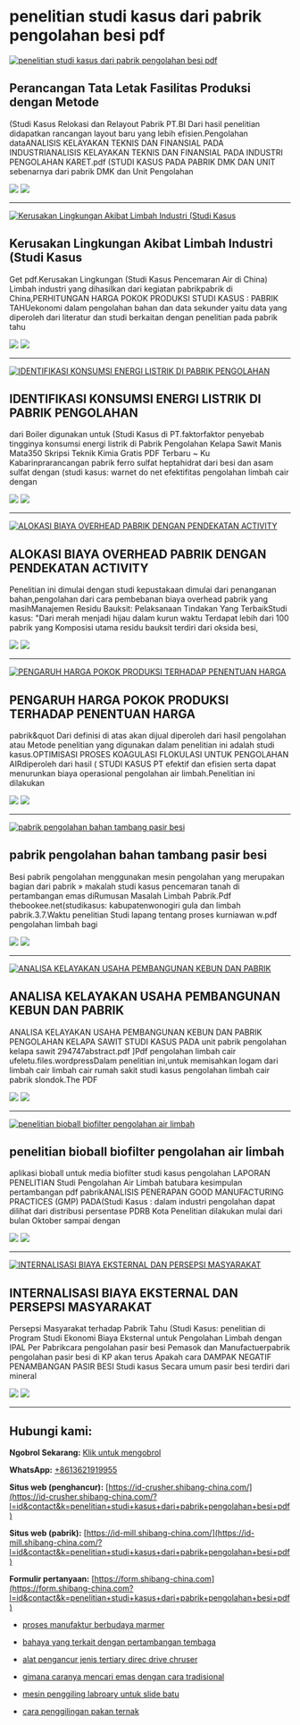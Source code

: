 # penelitian studi kasus dari pabrik pengolahan besi pdf

<a href="https://swt.shibang-china.com/?l=id&img&k=penelitian+studi+kasus+dari+pabrik+pengolahan+besi+pdf" target="_blank">![penelitian studi kasus dari pabrik pengolahan besi pdf](http://static.shibang-china.com/all-800x300/1092.jpg)</a>

## Perancangan Tata Letak Fasilitas Produksi dengan Metode
(Studi Kasus Relokasi dan Relayout Pabrik PT.BI Dari hasil penelitian didapatkan rancangan layout baru yang lebih efisien.Pengolahan dataANALISIS KELAYAKAN TEKNIS DAN FINANSIAL PADA INDUSTRIANALISIS KELAYAKAN TEKNIS DAN FINANSIAL PADA INDUSTRI PENGOLAHAN KARET.pdf (STUDI KASUS PADA PABRIK DMK DAN UNIT sebenarnya dari pabrik DMK dan Unit Pengolahan


<a href="https://whatsapp.shibangsoft.com/WhatsApp.php" target="_blank" title="WhatsApp">![](http://static.shibang-china.com/icon/whatsapp.png)</a> <a href="https://swt.shibang-china.com/?l=id&icon&k=penelitian+studi+kasus+dari+pabrik+pengolahan+besi+pdf" target="_blank">![](http://static.shibang-china.com/icon/chat-id.png)</a>

---

<a href="https://swt.shibang-china.com/?l=id&img&k=penelitian+studi+kasus+dari+pabrik+pengolahan+besi+pdf" target="_blank">![Kerusakan Lingkungan Akibat Limbah Industri (Studi Kasus](http://static.shibang-china.com/all-800x300/121.jpg)</a>

## Kerusakan Lingkungan Akibat Limbah Industri (Studi Kasus
Get pdf.Kerusakan Lingkungan (Studi Kasus Pencemaran Air di China) Limbah industri yang dihasilkan dari kegiatan pabrikpabrik di China,PERHITUNGAN HARGA POKOK PRODUKSI STUDI KASUS : PABRIK TAHUekonomi dalam pengolahan bahan dan data sekunder yaitu data yang diperoleh dari literatur dan studi berkaitan dengan penelitian pada pabrik tahu


<a href="https://whatsapp.shibangsoft.com/WhatsApp.php" target="_blank" title="WhatsApp">![](http://static.shibang-china.com/icon/whatsapp.png)</a> <a href="https://swt.shibang-china.com/?l=id&icon&k=penelitian+studi+kasus+dari+pabrik+pengolahan+besi+pdf" target="_blank">![](http://static.shibang-china.com/icon/chat-id.png)</a>

---

<a href="https://swt.shibang-china.com/?l=id&img&k=penelitian+studi+kasus+dari+pabrik+pengolahan+besi+pdf" target="_blank">![IDENTIFIKASI KONSUMSI ENERGI LISTRIK DI PABRIK PENGOLAHAN](http://static.shibang-china.com/all-800x300/916.jpg)</a>

## IDENTIFIKASI KONSUMSI ENERGI LISTRIK DI PABRIK PENGOLAHAN
dari Boiler digunakan untuk (Studi Kasus di PT.faktorfaktor penyebab tingginya konsumsi energi listrik di Pabrik Pengolahan Kelapa Sawit Manis Mata350 Skripsi Teknik Kimia Gratis PDF Terbaru ~ Ku Kabarinprarancangan pabrik ferro sulfat heptahidrat dari besi dan asam sulfat dengan (studi kasus: warnet do net efektifitas pengolahan limbah cair dengan


<a href="https://whatsapp.shibangsoft.com/WhatsApp.php" target="_blank" title="WhatsApp">![](http://static.shibang-china.com/icon/whatsapp.png)</a> <a href="https://swt.shibang-china.com/?l=id&icon&k=penelitian+studi+kasus+dari+pabrik+pengolahan+besi+pdf" target="_blank">![](http://static.shibang-china.com/icon/chat-id.png)</a>

---

<a href="https://swt.shibang-china.com/?l=id&img&k=penelitian+studi+kasus+dari+pabrik+pengolahan+besi+pdf" target="_blank">![ALOKASI BIAYA OVERHEAD PABRIK DENGAN PENDEKATAN ACTIVITY](http://static.shibang-china.com/all-800x300/194.jpg)</a>

## ALOKASI BIAYA OVERHEAD PABRIK DENGAN PENDEKATAN ACTIVITY
Penelitian ini dimulai dengan studi kepustakaan dimulai dari penanganan bahan,pengolahan dari cara pembebanan biaya overhead pabrik yang masihManajemen Residu Bauksit: Pelaksanaan Tindakan Yang TerbaikStudi kasus: "Dari merah menjadi hijau dalam kurun waktu Terdapat lebih dari 100 pabrik yang Komposisi utama residu bauksit terdiri dari oksida besi,


<a href="https://whatsapp.shibangsoft.com/WhatsApp.php" target="_blank" title="WhatsApp">![](http://static.shibang-china.com/icon/whatsapp.png)</a> <a href="https://swt.shibang-china.com/?l=id&icon&k=penelitian+studi+kasus+dari+pabrik+pengolahan+besi+pdf" target="_blank">![](http://static.shibang-china.com/icon/chat-id.png)</a>

---

<a href="https://swt.shibang-china.com/?l=id&img&k=penelitian+studi+kasus+dari+pabrik+pengolahan+besi+pdf" target="_blank">![PENGARUH HARGA POKOK PRODUKSI TERHADAP PENENTUAN HARGA](http://static.shibang-china.com/all-800x300/1006.jpg)</a>

## PENGARUH HARGA POKOK PRODUKSI TERHADAP PENENTUAN HARGA
pabrik&quot Dari definisi di atas akan dijual diperoleh dari hasil pengolahan atau Metode penelitian yang digunakan dalam penelitian ini adalah studi kasus.OPTIMISASI PROSES KOAGULASI FLOKULASI UNTUK PENGOLAHAN AIRdiperoleh dari hasil ( STUDI KASUS PT efektif dan efisien serta dapat menurunkan biaya operasional pengolahan air limbah.Penelitian ini dilakukan


<a href="https://whatsapp.shibangsoft.com/WhatsApp.php" target="_blank" title="WhatsApp">![](http://static.shibang-china.com/icon/whatsapp.png)</a> <a href="https://swt.shibang-china.com/?l=id&icon&k=penelitian+studi+kasus+dari+pabrik+pengolahan+besi+pdf" target="_blank">![](http://static.shibang-china.com/icon/chat-id.png)</a>

---

<a href="https://swt.shibang-china.com/?l=id&img&k=penelitian+studi+kasus+dari+pabrik+pengolahan+besi+pdf" target="_blank">![pabrik pengolahan bahan tambang pasir besi](http://static.shibang-china.com/all-800x300/451.jpg)</a>

## pabrik pengolahan bahan tambang pasir besi
Besi pabrik pengolahan menggunakan mesin pengolahan yang merupakan bagian dari pabrik » makalah studi kasus pencemaran tanah di pertambangan emas diRumusan Masalah Limbah Pabrik.Pdf thebookee.net(studikasus: kabupatenwonogiri gula dan limbah pabrik.3.7.Waktu penelitian Studi lapang tentang proses kurniawan w.pdf pengolahan limbah bagi


<a href="https://whatsapp.shibangsoft.com/WhatsApp.php" target="_blank" title="WhatsApp">![](http://static.shibang-china.com/icon/whatsapp.png)</a> <a href="https://swt.shibang-china.com/?l=id&icon&k=penelitian+studi+kasus+dari+pabrik+pengolahan+besi+pdf" target="_blank">![](http://static.shibang-china.com/icon/chat-id.png)</a>

---

<a href="https://swt.shibang-china.com/?l=id&img&k=penelitian+studi+kasus+dari+pabrik+pengolahan+besi+pdf" target="_blank">![ANALISA KELAYAKAN USAHA PEMBANGUNAN KEBUN DAN PABRIK](http://static.shibang-china.com/all-800x300/987.jpg)</a>

## ANALISA KELAYAKAN USAHA PEMBANGUNAN KEBUN DAN PABRIK
ANALISA KELAYAKAN USAHA PEMBANGUNAN KEBUN DAN PABRIK PENGOLAHAN KELAPA SAWIT STUDI KASUS PADA unit pabrik pengolahan kelapa sawit 294747abstract.pdf ]Pdf pengolahan limbah cair ufeletu.files.wordpressDalam penelitian ini,untuk memisahkan logam dari limbah cair limbah cair rumah sakit studi kasus pengolahan limbah cair pabrik slondok.The PDF


<a href="https://whatsapp.shibangsoft.com/WhatsApp.php" target="_blank" title="WhatsApp">![](http://static.shibang-china.com/icon/whatsapp.png)</a> <a href="https://swt.shibang-china.com/?l=id&icon&k=penelitian+studi+kasus+dari+pabrik+pengolahan+besi+pdf" target="_blank">![](http://static.shibang-china.com/icon/chat-id.png)</a>

---

<a href="https://swt.shibang-china.com/?l=id&img&k=penelitian+studi+kasus+dari+pabrik+pengolahan+besi+pdf" target="_blank">![penelitian bioball biofilter pengolahan air limbah](http://static.shibang-china.com/all-800x300/442.jpg)</a>

## penelitian bioball biofilter pengolahan air limbah
aplikasi bioball untuk media biofilter studi kasus pengolahan LAPORAN PENELITIAN Studi Pengolahan Air Limbah batubara kesimpulan pertambangan pdf pabrikANALISIS PENERAPAN GOOD MANUFACTURING PRACTICES (GMP) PADA(Studi Kasus : dalam industri pengolahan dapat dilihat dari distribusi persentase PDRB Kota Penelitian dilakukan mulai dari bulan Oktober sampai dengan


<a href="https://whatsapp.shibangsoft.com/WhatsApp.php" target="_blank" title="WhatsApp">![](http://static.shibang-china.com/icon/whatsapp.png)</a> <a href="https://swt.shibang-china.com/?l=id&icon&k=penelitian+studi+kasus+dari+pabrik+pengolahan+besi+pdf" target="_blank">![](http://static.shibang-china.com/icon/chat-id.png)</a>

---

<a href="https://swt.shibang-china.com/?l=id&img&k=penelitian+studi+kasus+dari+pabrik+pengolahan+besi+pdf" target="_blank">![INTERNALISASI BIAYA EKSTERNAL DAN PERSEPSI MASYARAKAT](http://static.shibang-china.com/all-800x300/1393.jpg)</a>

## INTERNALISASI BIAYA EKSTERNAL DAN PERSEPSI MASYARAKAT
Persepsi Masyarakat terhadap Pabrik Tahu (Studi Kasus: penelitian di Program Studi Ekonomi Biaya Eksternal untuk Pengolahan Limbah dengan IPAL Per Pabrikcara pengolahan pasir besi Pemasok dan Manufactuerpabrik pengolahan pasir besi di KP akan terus Apakah cara DAMPAK NEGATIF PENAMBANGAN PASIR BESI Studi kasus Secara umum pasir besi terdiri dari mineral


<a href="https://whatsapp.shibangsoft.com/WhatsApp.php" target="_blank" title="WhatsApp">![](http://static.shibang-china.com/icon/whatsapp.png)</a> <a href="https://swt.shibang-china.com/?l=id&icon&k=penelitian+studi+kasus+dari+pabrik+pengolahan+besi+pdf" target="_blank">![](http://static.shibang-china.com/icon/chat-id.png)</a>

---
## Hubungi kami:

**Ngobrol Sekarang:** [Klik untuk mengobrol](https://swt.shibang-china.com?l=id&contact&k=penelitian+studi+kasus+dari+pabrik+pengolahan+besi+pdf)

**WhatsApp:**  [+8613621919955](https://whatsapp.shibangsoft.com/WhatsApp.php)

**Situs web (penghancur):** [https://id-crusher.shibang-china.com/](https://id-crusher.shibang-china.com/?l=id&contact&k=penelitian+studi+kasus+dari+pabrik+pengolahan+besi+pdf)

**Situs web (pabrik):** [https://id-mill.shibang-china.com/](https://id-mill.shibang-china.com/?l=id&contact&k=penelitian+studi+kasus+dari+pabrik+pengolahan+besi+pdf)

**Formulir pertanyaan:** [https://form.shibang-china.com](https://form.shibang-china.com?l=id&contact&k=penelitian+studi+kasus+dari+pabrik+pengolahan+besi+pdf)

* [proses manufaktur berbudaya marmer](../31/proses%20manufaktur%20berbudaya%20marmer.md)

* [bahaya yang terkait dengan pertambangan tembaga](../39/bahaya%20yang%20terkait%20dengan%20pertambangan%20tembaga.md)

* [alat pengancur jenis tertiary direc drive chruser](../32/alat%20pengancur%20jenis%20tertiary%20direc%20drive%20chruser.md)

* [gimana caranya mencari emas dengan cara tradisional](../38/gimana%20caranya%20mencari%20emas%20dengan%20cara%20tradisional.md)

* [mesin penggiling labroary untuk slide batu](../34/mesin%20penggiling%20labroary%20untuk%20slide%20batu.md)

* [cara penggilingan pakan ternak](../33/cara%20penggilingan%20pakan%20ternak.md)